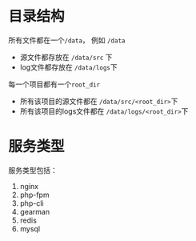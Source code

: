 # 目录结构

所有文件都在一个`/data`， 例如 `/data`

* 源文件都存放在 `/data/src` 下
* log文件都存放在 `/data/logs`下

每一个项目都有一个`root_dir`

* 所有该项目的源文件都在 `/data/src/<root_dir>`下
* 所有该项目的logs文件都在 `/data/logs/<root_dir>`下


# 服务类型

服务类型包括：

1. nginx
2. php-fpm
3. php-cli
4. gearman
5. redis
6. mysql

